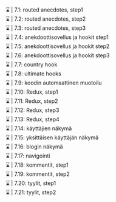 ⌛ | 7.1: routed anecdotes, step1 <br>
⌛ | 7.2: routed anecdotes, step2 <br>
⌛ | 7.3: routed anecdotes, step3 <br>
⌛ | 7.4: anekdoottisovellus ja hookit step1 <br>
⌛ | 7.5: anekdoottisovellus ja hookit step2 <br>
⌛ | 7.6: anekdoottisovellus ja hookit step3 <br>
⌛ | 7.7: country hook <br>
⌛ | 7.8: ultimate hooks <br>
⌛ | 7.9: koodin automaattinen muotoilu <br>
⌛ | 7.10: Redux, step1 <br>
⌛ | 7.11: Redux, step2 <br>
⌛ | 7.12: Redux, step3 <br>
⌛ | 7.13: Redux, step4 <br>
⌛ | 7.14: käyttäjien näkymä <br>
⌛ | 7.15: yksittäisen käyttäjän näkymä <br>
⌛ | 7.16: blogin näkymä <br>
⌛ | 7.17: navigointi <br>
⌛ | 7.18: kommentit, step1 <br>
⌛ | 7.19: kommentit, step2 <br>
⌛ | 7.20: tyylit, step1 <br>
⌛ | 7.21: tyylit, step2 <br>
